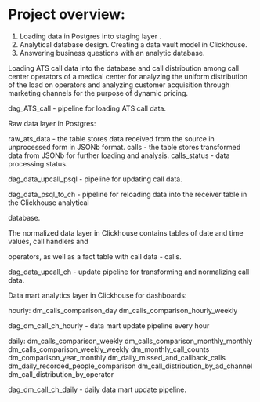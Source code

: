 # Project overview:

1. Loading data in Postgres into staging layer .
2. Analytical database design. Creating a data vault model in Clickhouse.
3. Answering business questions with an analytic database.


Loading ATS call data into the database and call distribution among call center operators of a medical center for analyzing the uniform distribution of the load on operators and analyzing customer acquisition through marketing channels for the purpose of dynamic pricing.

dag_ATS_call - pipeline for loading ATS call data.

Raw data layer in Postgres:

raw_ats_data - the table stores data received from the source in unprocessed form in JSONb format.
calls - the table stores transformed data from JSONb for further loading and analysis.
calls_status - data processing status.

dag_data_upcall_psql - pipeline for updating call data.

dag_data_psql_to_ch - pipeline for reloading data into the receiver table in the Clickhouse analytical 

database.

The normalized data layer in Clickhouse contains tables of date and time values, call handlers and 

operators, as well as a fact table with call data - calls.

dag_data_upсall_ch - update pipeline for transforming and normalizing call data.

Data mart analytics layer in Clickhouse for dashboards:

hourly:
dm_calls_comparison_day
dm_calls_comparison_hourly_weekly

dag_dm_call_ch_hourly - data mart update pipeline every hour

daily:
dm_calls_comparison_weekly
dm_calls_comparison_monthly_monthly
dm_calls_comparison_weekly_weekly
dm_monthly_call_counts
dm_comparison_year_monthly
dm_daily_missed_and_callback_calls
dm_daily_recorded_people_comparison
dm_call_distribution_by_ad_channel
dm_call_distribution_by_operator

dag_dm_call_ch_daily - daily data mart update pipeline.